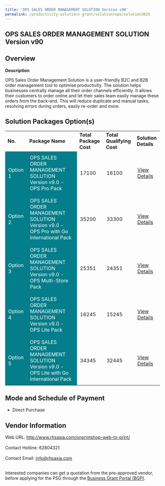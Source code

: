 ```yaml
---
title: 'OPS SALES ORDER MANAGEMENT SOLUTION Version v90'
permalink: /productivity-solutions-grant/solutionrepo/solution3025
---
```


## OPS SALES ORDER MANAGEMENT SOLUTION Version v90

## Overview

**Description**

OPS Sales Order Management Solution is a user-friendly B2C and B2B order management tool to optimise productivity. The solution helps businesses centrally manage all their order channels efficiently. It allows their customers to order online and let their sales team easily manage these orders from the back-end. This will reduce duplicate and manual tasks, resolving errors during orders, easily re-order and more.

## Solution Packages Option(s)

<table>
<tr>
<td><b>No.</b></td>
<td><b>Package Name</b></td>
<td><b>Total Package Cost</b></td>
<td><b>Total Qualifying Cost</b></td>
<td><b>Solution Details</b></td>
</tr>
<tr>
<td style='padding: 10px; background-color: #037E8A; color: #FFFFFF;'>Option 1</td>
<td style='padding: 10px; background-color: #037E8A; color: #FFFFFF;'>OPS SALES ORDER MANAGEMENT SOLUTION Version v9.0 - OPS Pro Pack</td>
<td style='padding: 10px;'>17100</td>
<td style='padding: 10px;'>16100</td>
<td style='padding: 10px;'><a href='https://www.gobusiness.gov.sg/images/psg/RHS_Asia_Desensitised_Annex_3_Part_1.pdf' target='_blank'>View Details</a></td>
</tr>
<tr>
<td style='padding: 10px; background-color: #037E8A; color: #FFFFFF;'>Option 2</td>
<td style='padding: 10px; background-color: #037E8A; color: #FFFFFF;'>OPS SALES ORDER MANAGEMENT SOLUTION Version v9.0 - OPS Pro with Go International Pack</td>
<td style='padding: 10px;'>35200</td>
<td style='padding: 10px;'>33300</td>
<td style='padding: 10px;'><a href='https://www.gobusiness.gov.sg/images/psg/RHS_Asia_Desensitised_Annex_3_Part_2.pdf' target='_blank'>View Details</a></td>
</tr>
<tr>
<td style='padding: 10px; background-color: #037E8A; color: #FFFFFF;'>Option 3</td>
<td style='padding: 10px; background-color: #037E8A; color: #FFFFFF;'>OPS SALES ORDER MANAGEMENT SOLUTION Version v9.0 - OPS Multi-Store Pack</td>
<td style='padding: 10px;'>25351</td>
<td style='padding: 10px;'>24351</td>
<td style='padding: 10px;'><a href='https://www.gobusiness.gov.sg/images/psg/RHS_Asia_Desensitised_Annex_3_Part_3.pdf' target='_blank'>View Details</a></td>
</tr>
<tr>
<td style='padding: 10px; background-color: #037E8A; color: #FFFFFF;'>Option 4</td>
<td style='padding: 10px; background-color: #037E8A; color: #FFFFFF;'>OPS SALES ORDER MANAGEMENT SOLUTION Version v9.0 - OPS Lite Pack</td>
<td style='padding: 10px;'>16245</td>
<td style='padding: 10px;'>15245</td>
<td style='padding: 10px;'><a href='https://www.gobusiness.gov.sg/images/psg/RHS_Asia_Desensitised_Annex_3_Part_4.pdf' target='_blank'>View Details</a></td>
</tr>
<tr>
<td style='padding: 10px; background-color: #037E8A; color: #FFFFFF;'>Option 5</td>
<td style='padding: 10px; background-color: #037E8A; color: #FFFFFF;'>OPS SALES ORDER MANAGEMENT SOLUTION Version v9.0 - OPS Lite with Go International Pack</td>
<td style='padding: 10px;'>34345</td>
<td style='padding: 10px;'>32445</td>
<td style='padding: 10px;'><a href='https://www.gobusiness.gov.sg/images/psg/RHS_Asia_Desensitised_Annex_3_Part_5.pdf' target='_blank'>View Details</a></td>
</tr>
</table>

## Mode and Schedule of Payment

 - Direct Purchase

## Vendor Information

 Web URL: http://www.rhsasia.com/onprintshop-web-to-print/ <br><br>Contact Hotline: 62804321 <br><br>Contact Email: info@rhsasia.com <br><br>

Interested companies can get a quotation from the pre-approved vendor, before applying for the PSG through the <a href='https://www.businessgrants.gov.sg/' target='_blank' rel='noopener'>Business Grant Portal (BGP)</a>.

<script src="/jquery/resize-tables.js"></script>
